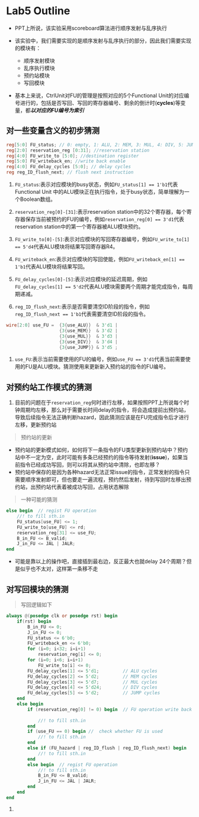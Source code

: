 # Lab5 Outline

+ PPT上所说，该实验采用scoreboard算法进行顺序发射与乱序执行

+ 该实验中，我们需要实现的是顺序发射与乱序执行的部分，因此我们需要实现的模块有：

  + 顺序发射模块
  + 乱序执行模块
  + 预约站模块
  + 写回模块

+ 基本上来说，CtrlUnit对FU的管理是按照对应的5个Functional Unit的对应编号进行的，包括是否写回、写回的寄存器编号、剩余的倒计时(**cycles**)等变量，都***以对应的FU编号为索引***

## 对一些变量含义的初步猜测

```Verilog
reg[5:0] FU_status; // 0: empty, 1: ALU, 2: MEM, 3: MUL, 4: DIV, 5: JUMP, boolean——FU_status[5]=1代表JUMP模块busy
reg[2:0] reservation_reg [0:31]; //reservation station
reg[4:0] FU_write_to [5:0]; //destination register
reg[5:0] FU_writeback_en; //write back enable
reg[4:0] FU_delay_cycles [5:0]; // delay cycles
reg reg_ID_flush_next; // flush next instruction
```

1. `FU_status`:表示对应模块的busy状态，例如`FU_status[1] == 1'b1`代表Functional Unit 中的ALU模块正在执行指令，处于busy状态，简单理解为一个Boolean数组。

2. `reservation_reg[0]-[31]`:表示reservation station中的32个寄存器，每个寄存器保存当前被预约的FU的编号，例如`reservation_reg[0] == 3'd1`代表reservation station中的第一个寄存器被ALU模块预约。

3. `FU_write_to[0]-[5]`:表示对应模块的写回寄存器编号，例如`FU_write_to[1] == 5'd4`代表ALU模块将结果写回寄存器R4。

4. `FU_writeback_en`:表示对应模块的写回使能，例如`FU_writeback_en[1] == 1'b1`代表ALU模块将结果写回。

5. `FU_delay_cycles[0]-[5]`:表示对应模块的延迟周期，例如`FU_delay_cycles[1] == 5'd2`代表ALU模块需要两个周期才能完成指令，每周期递减。

6. `reg_ID_flush_next`:表示是否需要清空ID阶段的指令，例如`reg_ID_flush_next == 1'b1`代表需要清空ID阶段的指令。

```Verilog
wire[2:0] use_FU =  {3{use_ALU}}  & 3'd1 |
                    {3{use_MEM}}  & 3'd2 |
                    {3{use_MUL}}  & 3'd3 |
                    {3{use_DIV}}  & 3'd4 |
                    {3{use_JUMP}} & 3'd5 ;
```
1. `use_FU`:表示当前需要使用的FU的编号，例如`use_FU == 3'd1`代表当前需要使用的FU是ALU模块。猜测使用来更新新入预约站的指令的FU编号。


## 对预约站工作模式的猜测

1. 目前的问题在于`reservation_reg`何时进行左移，如果按照PPT上所说每个时钟周期均左移，那么对于需要长时间delay的指令，将会造成提前出预约站，导致后续指令无法正确判断hazard，因此猜测应该是在FU完成指令后才进行左移，更新预约站

> 预约站的更新
+ 预约站的更新模式如何，如何将下一条指令的FU类型更新到预约站中？预约站中不一定为空，此时可能有多条已经预约的指令等待发射(**issue**)，如果当前指令已经成功写回，则可以将其从预约站中清除，也即左移？
+ 预约站中保存的是因为各种hazard无法正常issue的指令，正常发射的指令只需要顺序发射即可，但也要走一遍流程，预约然后发射，待到写回时左移出预约站，出预约站代表着被成功写回，占用状态解除

> 一种可能的猜测
```Verilog
else begin  // regist FU operation
    //! to fill sth.in
    FU_status[use_FU] <= 1;
    FU_write_to[use_FU] <= rd;
    reservation_reg[31] <= use_FU;
    B_in_FU <= B_valid;
    J_in_FU <= JAL | JALR;
end
```
+ 可能是靠以上的操作吧，直接插到最右边，反正最大也就delay 24个周期？但是似乎也不太对，这样第一条移不走


## 对写回模块的猜测

> 写回逻辑如下
```Verilog
always @(posedge clk or posedge rst) begin
    if(rst) begin
        B_in_FU <= 0;
        J_in_FU <= 0;
        FU_status <= 6'b0;
        FU_writeback_en <= 6'b0;
        for (i=0; i<32; i=i+1)
            reservation_reg[i] <= 0;
        for (i=0; i<6; i=i+1)
            FU_write_to[i] <= 0;
        FU_delay_cycles[1] <= 5'd1;         // ALU cycles
        FU_delay_cycles[2] <= 5'd2;         // MEM cycles
        FU_delay_cycles[3] <= 5'd7;         // MUL cycles
        FU_delay_cycles[4] <= 5'd24;        // DIV cycles
        FU_delay_cycles[5] <= 5'd2;         // JUMP cycles
    end
    else begin
        if (reservation_reg[0] != 0) begin  // FU operation write back
            
            //! to fill sth.in
        end
        if (use_FU == 0) begin //  check whether FU is used 
            //! to fill sth.in
        end
        else if (FU_hazard | reg_ID_flush | reg_ID_flush_next) begin
            //! to fill sth.in
        end
        else begin  // regist FU operation
            //! to fill sth.in
            B_in_FU <= B_valid;
            J_in_FU <= JAL | JALR;
        end
    end
end
```
1. 
